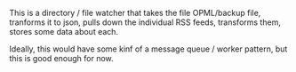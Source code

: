 This is a directory / file watcher that takes the file OPML/backup file, tranforms it to json, pulls down the individual RSS feeds, transforms them, stores some data about each.

Ideally, this would have some kinf of a message queue / worker pattern, but this is good enough for now.
